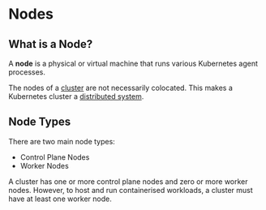 
# Nodes

## What is a Node?

A **node** is a physical or virtual machine that runs various Kubernetes agent processes.

The nodes of a [cluster](../clusters) are not necessarily colocated. This makes a Kubernetes cluster a [distributed 
system](../../concepts/distributed-system).

## Node Types

There are two main node types:
- Control Plane Nodes
- Worker Nodes

A cluster has one or more control plane nodes and zero or more worker nodes. However, to host and run containerised 
workloads, a cluster must have at least one worker node.

